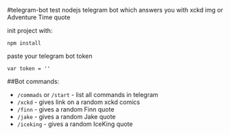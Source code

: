 #telegram-bot
test nodejs telegram bot which answers you with xckd img or Adventure Time quote

init project with:
```
npm install
```

paste your telegram bot token
```
var token = ''
```

##Bot commands:
* ```/commads``` or ```/start``` - list all commands in telegram
* ```/xckd``` - gives link on a random xckd comics
* ```/finn``` - gives a random Finn quote
* ```/jake``` - gives a random Jake quote
* ```/iceking``` - gives a random IceKing quote